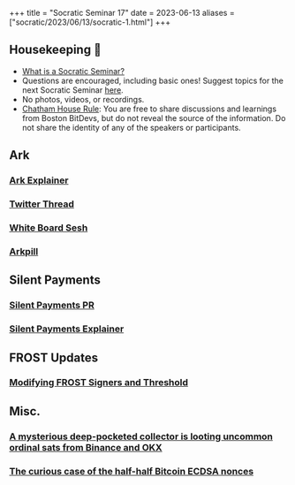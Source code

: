 +++
title = "Socratic Seminar 17"
date = 2023-06-13
aliases = ["socratic/2023/06/13/socratic-1.html"]
+++

## Housekeeping 🧹

- [What is a Socratic Seminar?](https://bitdevs.org/about#socratic-seminars)
- Questions are encouraged, including basic ones! Suggest topics for the next Socratic Seminar [here](https://github.com/0xBEEFCAF3/bostonbitdevs/issues/new).
- No photos, videos, or recordings.
- [Chatham House Rule](https://www.chathamhouse.org/about-us/chatham-house-rule): You are free to share discussions and learnings from Boston BitDevs, but do not reveal the source of the information. Do not share the identity of any of the speakers or participants.

## Ark

### [Ark Explainer](https://gist.github.com/RubenSomsen/a394beb1dea9e47e981216768e007454)
### [Twitter Thread](https://twitter.com/_AlexLewin/status/1667185028768452611)
### [White Board Sesh](https://www.youtube.com/watch?v=EocWax43QgQ)
### [Arkpill](https://www.arkpill.me/deep-dive)

## Silent Payments
### [Silent Payments PR](https://github.com/bitcoin/bitcoin/pull/27827)
### [Silent Payments Explainer](https://gist.github.com/RubenSomsen/c43b79517e7cb701ebf77eec6dbb46b8)

## FROST Updates
### [Modifying FROST Signers and Threshold](https://gist.github.com/nickfarrow/64c2e65191cde6a1a47bbd4572bf8cf8)

## Misc.
### [A mysterious deep-pocketed collector is looting uncommon ordinal sats from Binance and OKX](https://twitter.com/mononautical/status/1666079581374230529)
### [The curious case of the half-half Bitcoin ECDSA nonces](https://eprint.iacr.org/2023/841.pdf)
